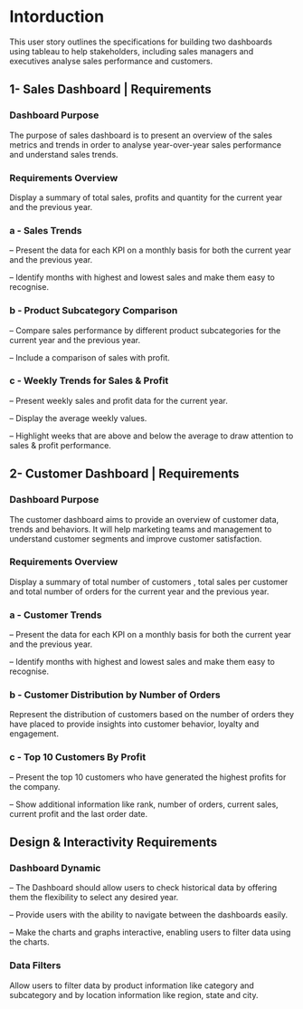 # Intorduction
  This user story outlines the specifications for building two dashboards using tableau to help stakeholders, including sales managers and executives analyse sales performance and customers. 

## 1- Sales Dashboard | Requirements
  ### Dashboard Purpose
  The purpose of sales dashboard is to present an overview of the sales metrics and trends in order to analyse year-over-year sales performance and understand sales trends.
  
  ### Requirements Overview
  Display a summary of total sales, profits and quantity for the current year and the previous year.
  
  ### a - Sales Trends
   – Present the data for each KPI on a monthly basis for both the current year and the previous year.

   – Identify months with highest and lowest sales and make them easy to recognise.
  
  ### b - Product Subcategory Comparison
   – Compare sales performance by different product subcategories for the current year and the previous year.

   – Include a comparison of sales with profit.
  
  ### c - Weekly Trends for Sales & Profit
   – Present weekly sales and profit data for the current year.

   – Display the average weekly values.

   – Highlight weeks that are above and below the average to draw attention to sales & profit performance.



   

## 2- Customer Dashboard | Requirements
  ### Dashboard Purpose
  The customer dashboard aims to provide an overview of customer data, trends and behaviors. It will help marketing teams and management to understand customer segments and improve customer satisfaction.
  
  ### Requirements Overview
  Display a summary of total number of customers , total sales per customer and total number of orders for the current year and the previous year.
  
  ### a - Customer Trends
   – Present the data for each KPI on a monthly basis for both the current year and the previous year.
  
   – Identify months with highest and lowest sales and make them easy to recognise.
  
  ### b - Customer Distribution by Number of Orders
  Represent the distribution of customers based on the number of orders they have placed to provide insights into customer behavior, loyalty and engagement.
  
  ### c - Top 10 Customers By Profit
   – Present the top 10 customers who have generated the highest profits for the company.
  
   – Show additional information like rank, number of orders, current sales, current profit and the last order date.

   

## Design & Interactivity Requirements
  ### Dashboard Dynamic
   – The Dashboard should allow users to check historical data by offering them the flexibility to select any desired year.
  
   – Provide users with the ability to navigate between the dashboards easily.
  
   – Make the charts and graphs interactive, enabling users to filter data using the charts.
  
  ### Data Filters
  Allow users to filter data by product information like category and subcategory and by location information like region, state and city.
